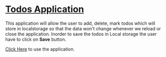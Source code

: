 # [Todos Application]( https://sspstark.github.io/Todos/)
This application will allow the user to add, delete, mark todos which will store in localstorage so that the data won't change whenever we reload or close the application.
Inorder to save the todos in Local storage the user have to click on **Save** button.

[Click Here]( https://sspstark.github.io/Todos/) to use the application.
